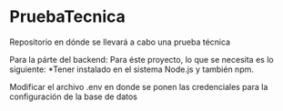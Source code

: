 # PruebaTecnica
Repositorio en dónde se llevará a cabo una prueba técnica

Para la párte del backend:
Para éste proyecto, lo que se necesita es lo siguiente:
  *Tener instalado en el sistema Node.js y también npm.

Modificar el archivo .env en donde se ponen las credenciales para la configuración de la base de datos  

